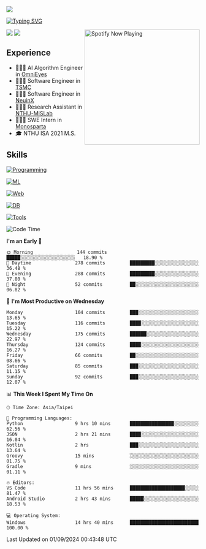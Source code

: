 ![](https://komarev.com/ghpvc/?username=peter0512lee&color=ff69b4)

[![Typing SVG](https://readme-typing-svg.herokuapp.com?color=F742BA&size=20&lines=Hi!+I'm+JYL)](https://git.io/typing-svg)

[<img src="https://spotify-now-playing.peter0512lee.vercel.app/api/spotify-playing" alt="Spotify Now Playing" width="300" align="right" />](https://open.spotify.com/user/21iyoswqgnkoe7peuesmqnhgy)

![](https://leetcard.jacoblin.cool/peter0512lee?theme=dark)
![](https://github-readme-activity-graph.vercel.app/graph?username=peter0512lee&theme=github)

## Experience
- 🧑🏻‍💻 AI Algorithm Engineer in [OmniEyes](https://www.theomnieyes.com/)
- 🧑🏻‍💻 Software Engineer in [TSMC](https://www.tsmc.com/)
- 🧑🏻‍💻 Software Engineer in [NeuinX](https://neuinx.com/)
- 🧑🏻‍💻 Research Assistant in [NTHU-MISLab](https://mislab.cs.nthu.edu.tw/)
- 🧑🏻‍💻 SWE Intern in [Monosparta](https://monosparta.org/)
- 🎓 NTHU ISA 2021 M.S.

## Skills
[![Programming](https://skillicons.dev/icons?i=py,kotlin,js)](https://skillicons.dev)

[![ML](https://skillicons.dev/icons?i=pytorch,opencv,sklearn)](https://skillicons.dev)

[![Web](https://skillicons.dev/icons?i=html,css,react,tailwind,nodejs,vite)](https://skillicons.dev)

[![DB](https://skillicons.dev/icons?i=firebase,sqlite,mysql,mongodb)](https://skillicons.dev)

[![Tools](https://skillicons.dev/icons?i=git,github,githubactions,vercel,docker,kubernetes,vscode,postman,anaconda,androidstudio)](https://skillicons.dev)

<!--
<table><tr><td valign="top" width="50%">

<img src="https://github-readme-stats-sigma-five.vercel.app/api?username=peter0512lee&hide_border=true&show_icons=true&locale=en&layout=compact&theme=dracula" align="left" style="width: 100%" />

</td><td valign="top" width="50%">

<img src="https://github-readme-stats-sigma-five.vercel.app/api/top-langs?username=peter0512lee&hide_border=true&show_icons=true&locale=en&layout=compact&theme=dracula" align="left" style="width: 100%" />

</td></tr></table>  
-->

<!--START_SECTION:waka-->
![Code Time](http://img.shields.io/badge/Code%20Time-1%2C257%20hrs%2033%20mins-blue)

**I'm an Early 🐤** 

```text
🌞 Morning                144 commits         █████░░░░░░░░░░░░░░░░░░░░   18.90 % 
🌆 Daytime                278 commits         █████████░░░░░░░░░░░░░░░░   36.48 % 
🌃 Evening                288 commits         █████████░░░░░░░░░░░░░░░░   37.80 % 
🌙 Night                  52 commits          ██░░░░░░░░░░░░░░░░░░░░░░░   06.82 % 
```
📅 **I'm Most Productive on Wednesday** 

```text
Monday                   104 commits         ███░░░░░░░░░░░░░░░░░░░░░░   13.65 % 
Tuesday                  116 commits         ████░░░░░░░░░░░░░░░░░░░░░   15.22 % 
Wednesday                175 commits         ██████░░░░░░░░░░░░░░░░░░░   22.97 % 
Thursday                 124 commits         ████░░░░░░░░░░░░░░░░░░░░░   16.27 % 
Friday                   66 commits          ██░░░░░░░░░░░░░░░░░░░░░░░   08.66 % 
Saturday                 85 commits          ███░░░░░░░░░░░░░░░░░░░░░░   11.15 % 
Sunday                   92 commits          ███░░░░░░░░░░░░░░░░░░░░░░   12.07 % 
```


📊 **This Week I Spent My Time On** 

```text
🕑︎ Time Zone: Asia/Taipei

💬 Programming Languages: 
Python                   9 hrs 10 mins       ████████████████░░░░░░░░░   62.56 % 
JSON                     2 hrs 21 mins       ████░░░░░░░░░░░░░░░░░░░░░   16.04 % 
Kotlin                   2 hrs               ███░░░░░░░░░░░░░░░░░░░░░░   13.64 % 
Groovy                   15 mins             ░░░░░░░░░░░░░░░░░░░░░░░░░   01.75 % 
Gradle                   9 mins              ░░░░░░░░░░░░░░░░░░░░░░░░░   01.11 % 

🔥 Editors: 
VS Code                  11 hrs 56 mins      ████████████████████░░░░░   81.47 % 
Android Studio           2 hrs 43 mins       █████░░░░░░░░░░░░░░░░░░░░   18.53 % 

💻 Operating System: 
Windows                  14 hrs 40 mins      █████████████████████████   100.00 % 
```


 Last Updated on 01/09/2024 00:43:48 UTC
<!--END_SECTION:waka-->


<!--
**peter0512lee/peter0512lee** is a ✨ _special_ ✨ repository because its `README.md` (this file) appears on your GitHub profile.

